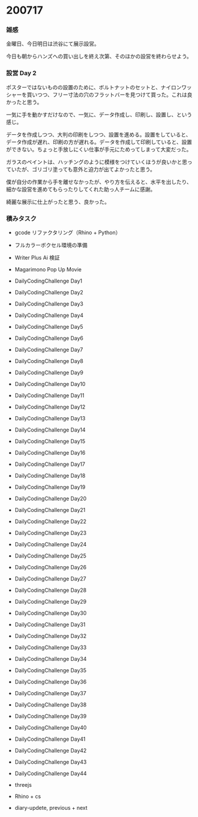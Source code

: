 # 200717  

### 雑感  

金曜日、今日明日は渋谷にて展示設営。  

今日も朝からハンズへの買い出しを終え次第、そのほかの設営を終わらせよう。  

### 設営 Day 2  

ポスターではないものの設置のために、ボルトナットのセットと、ナイロンワッシャーを買いつつ、フリー寸法の穴のフラットバーを見つけて買った。これは良かったと思う。  

一気に手を動かすだけなので、一気に、データ作成し、印刷し、設置し、という感じ。  

データを作成しつつ、大判の印刷をしつつ、設置を進める。設置をしていると、データ作成が遅れ、印刷の方が遅れる。データを作成して印刷していると、設置ができない。ちょっと手放しにくい仕事が手元にためってしまって大変だった。  

ガラスのペイントは、ハッチングのように模様をつけていくほうが良いかと思っていたが、ゴリゴリ塗っても意外と迫力が出てよかったと思う。  

僕が自分の作業から手を離せなかったが、やり方を伝えると、水平を出したり、細かな設営を進めてもらったりしてくれた助っ人チームに感謝。  

綺麗な展示に仕上がったと思う、良かった。  

### 積みタスク  

- gcode リファクタリング（Rhino + Python）  
- フルカラーボクセル環境の準備  
- Writer Plus Ai 検証  
- Magarimono Pop Up Movie  
- DailyCodingChallenge Day1  
- DailyCodingChallenge Day2  
- DailyCodingChallenge Day3  
- DailyCodingChallenge Day4  
- DailyCodingChallenge Day5  
- DailyCodingChallenge Day6  
- DailyCodingChallenge Day7  
- DailyCodingChallenge Day8  
- DailyCodingChallenge Day9  
- DailyCodingChallenge Day10  
- DailyCodingChallenge Day11  
- DailyCodingChallenge Day12  
- DailyCodingChallenge Day13  
- DailyCodingChallenge Day14  
- DailyCodingChallenge Day15  
- DailyCodingChallenge Day16  
- DailyCodingChallenge Day17  
- DailyCodingChallenge Day18  
- DailyCodingChallenge Day19  
- DailyCodingChallenge Day20  
- DailyCodingChallenge Day21  
- DailyCodingChallenge Day22  
- DailyCodingChallenge Day23  
- DailyCodingChallenge Day24  
- DailyCodingChallenge Day25  
- DailyCodingChallenge Day26  
- DailyCodingChallenge Day27  
- DailyCodingChallenge Day28  
- DailyCodingChallenge Day29  
- DailyCodingChallenge Day30  
- DailyCodingChallenge Day31  
- DailyCodingChallenge Day32  
- DailyCodingChallenge Day33  
- DailyCodingChallenge Day34  
- DailyCodingChallenge Day35  
- DailyCodingChallenge Day36  
- DailyCodingChallenge Day37  
- DailyCodingChallenge Day38  
- DailyCodingChallenge Day39  
- DailyCodingChallenge Day40  
- DailyCodingChallenge Day41  
- DailyCodingChallenge Day42  
- DailyCodingChallenge Day43  
- DailyCodingChallenge Day44  

- threejs  
- Rhino + cs  
- diary-updete, previous + next  
